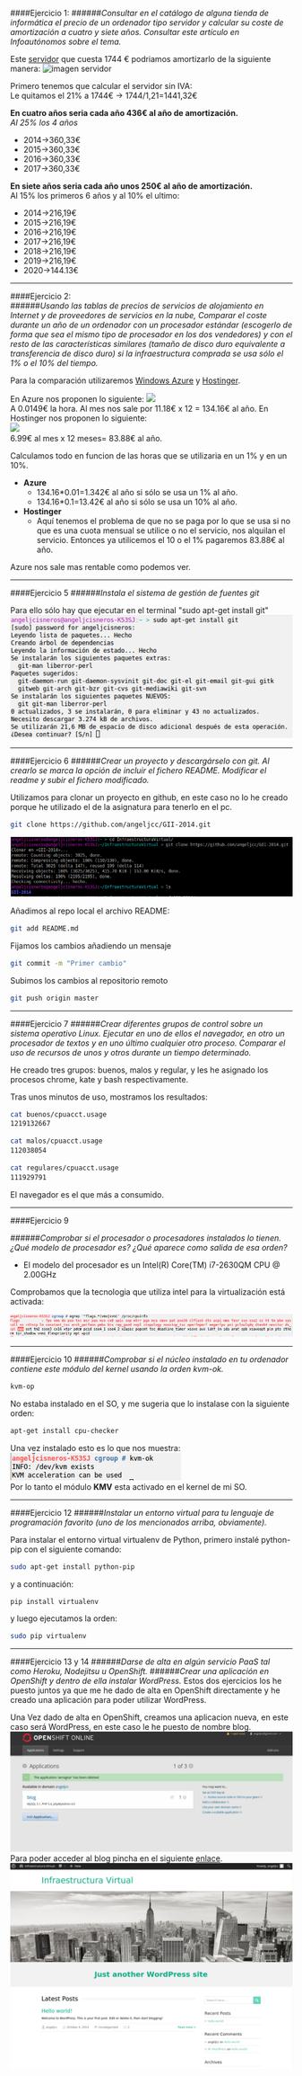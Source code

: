 ####Ejercicio 1:
######_Consultar en el catálogo de alguna tienda de informática el precio de un ordenador tipo servidor y calcular su coste de amortización a cuatro y siete años. Consultar este artículo en Infoautónomos sobre el tema._

[servidor]:http://www.dynos.es/servidor-hp-proliant-ml350p-g8-xeon-e5-2609-2.4-ghz-4gb-disco-duro-hdd-2.5-sff-p420i-512mb-fbwc-460w-cs-gold--887111139054__470065-666.html

[imagen servidor]:http://img.megasur.es/234/470065-666-0.jpg

Este [servidor] que cuesta 1744 € podriamos amortizarlo de la siguiente manera:
![imagen servidor]
  
  Primero tenemos que calcular el servidor sin IVA:  
  Le quitamos el 21% a 1744€ -> 1744/1,21=1441,32€   
  
**En cuatro años seria cada año 436€ al año de amortización.**  
_Al 25% los 4 años_
* 2014->360,33€
* 2015->360,33€
* 2016->360,33€
* 2017->360,33€
 

**En siete años seria cada año unos 250€ al año de amortización.**  
Al 15% los primeros 6 años y al 10% el ultimo:  
* 2014->216,19€
* 2015->216,19€
* 2016->216,19€
* 2017->216,19€
* 2018->216,19€
* 2019->216,19€
* 2020->144.13€
  
  
***
####Ejercicio 2:  
######_Usando las tablas de precios de servicios de alojamiento en Internet y de proveedores de servicios en la nube, Comparar el coste durante un año de un ordenador con un procesador estándar (escogerlo de forma que sea el mismo tipo de procesador en los dos vendedores) y con el resto de las características similares (tamaño de disco duro equivalente a transferencia de disco duro) si la infraestructura comprada se usa sólo el 1% o el 10% del tiempo._  

Para la comparación utilizaremos [Windows Azure](http://azure.microsoft.com/es-es/pricing/details/cloud-services/)
y [Hostinger](http://www.hostinger.es/hosting-vps).  



En Azure nos proponen lo siguiente:
![](https://dl.dropboxusercontent.com/u/23854876/IV/Ejer2Azure.png)  
A 0.0149€ la hora. Al mes nos sale por 11.18€ x 12 = 134.16€ al año.
En Hostinger nos proponen lo siguiente:   
![](https://dl.dropboxusercontent.com/u/23854876/IV/Ejer2Hostinger.png)  
6.99€ al mes x 12 meses= 83.88€ al año.  

Calculamos todo en funcion de las horas que se utilizaria en un 1% y en un 10%.

* **Azure**
  + 134.16*0.01=1.342€ al año si sólo se usa un 1% al año.
  + 134.16*0.1=13.42€ al año si sólo se usa un 10% al año.
* **Hostinger**
  + Aquí tenemos el problema de que no se paga por lo que se usa si no que es una cuota mensual se utilice o no el servicio, nos alquilan el servicio. Entonces ya utilicemos el 10 o el 1% pagaremos 83.88€ al año.  


Azure nos sale mas rentable como podemos ver.

***

####Ejercicio 5
######_Instala el sistema de gestión de fuentes git_


Para ello sólo hay que ejecutar en el terminal "sudo apt-get install git"  
![](./capturas/InstalarGit2.png)
***
####Ejercicio 6
######_Crear un proyecto y descargárselo con git. Al crearlo se marca la opción de incluir el fichero README. Modificar el readme y subir el fichero modificado._

Utilizamos para clonar un proyecto en github, en este caso no lo he creado porque he utilizado el de la asignatura para tenerlo en el pc.

```sh
git clone https://github.com/angeljcc/GII-2014.git
```
![](./capturas/Ejercicio6.png)

Añadimos al repo local el archivo README:
```sh
git add README.md 
```
Fijamos los cambios añadiendo un mensaje 
```sh
git commit -m "Primer cambio"
```

Subimos los cambios al repositorio remoto
```sh
git push origin master
```
***
####Ejercicio 7
######_Crear diferentes grupos de control sobre un sistema operativo Linux. Ejecutar en uno de ellos el navegador, en otro un procesador de textos y en uno último cualquier otro proceso. Comparar el uso de recursos de unos y otros durante un tiempo determinado._

He creado tres grupos: buenos, malos y regular, y les he asignado los procesos chrome, kate y bash respectivamente.

Tras unos minutos de uso, mostramos los resultados:  
```sh
cat buenos/cpuacct.usage
1219132667
``` 
 
```sh
cat malos/cpuacct.usage
112038054
``` 
```sh
cat regulares/cpuacct.usage
111929791
```   


El navegador es el que más a consumido.


***
####Ejercicio 9

######_Comprobar si el procesador o procesadores instalados lo tienen. ¿Qué modelo de procesador es? ¿Qué aparece como salida de esa orden?_

- El modelo del procesador es un Intel(R) Core(TM) i7-2630QM CPU @ 2.00GHz  

Comprobamos que la tecnologia que utiliza intel para la virtualización está activada:  

![Ejercicio9](capturas/Ejercicio9.png)  
***
####Ejercicio 10
######_Comprobar si el núcleo instalado en tu ordenador contiene este módulo del kernel usando la orden kvm-ok._


```sh
kvm-op

```
No estaba instalado en el SO, y me sugeria que lo instalase con la siguiente orden:
```sh
apt-get install cpu-checker
```
Una vez instalado esto es lo que nos muestra:
![](./capturas/Ejercicio10.png)  
Por lo tanto el módulo **KMV** esta activado en el kernel de mi SO.
***

####Ejercicio 12
######_Instalar un entorno virtual para tu lenguaje de programación favorito (uno de los mencionados arriba, obviamente)._

Para instalar el entorno virtual virtualenv de Python, primero instalé python-pip con el siguiente comando:
```sh
sudo apt-get install python-pip
```
y a continuación:
```sh
pip install virtualenv

```
y luego ejecutamos la orden:
```sh
sudo pip virtualenv
```
***
####Ejercicio 13 y 14 
######_Darse de alta en algún servicio PaaS tal como Heroku, Nodejitsu u OpenShift._
######_Crear una aplicación en OpenShift y dentro de ella instalar WordPress._
Estos dos ejercicios los he puesto juntos ya que me he dado de alta en OpenShift directamente y he creado una aplicación para poder utilizar WordPress.

Una Vez dado de alta en OpenShift, creamos una aplicacion nueva, en este caso será WordPress, en este caso le he puesto de nombre blog.  
![](capturas/Ejercicio13.png)  
Para poder acceder al blog pincha en el siguiente [enlace](http://blog-angeljcc.rhcloud.com/).  
![](capturas/Ejercicio14.png)


